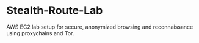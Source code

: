 # Stealth-Route-Lab
AWS EC2 lab setup for secure, anonymized browsing and reconnaissance using proxychains and Tor.
